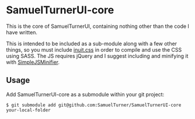 # SamuelTurnerUI-core

This is the core of SamuelTurnerUI, containing nothing other than the code I have written.

This is intended to be included as a sub-module along with a few other things, so you must include [inuit.css](https://raw.github.com/csswizardry/inuit.css/) in order to compile and use the CSS using SASS. The JS requires jQuery and I suggest including and minifying it with [SimpleJSMinifier](https://github.com/SamuelTurner/SimpleJSMinifier).

## Usage

Add SamuelTurnerUI-core as a submodule within your git project:

    $ git submodule add git@github.com:SamuelTurner/SamuelTurnerUI-core your-local-folder
